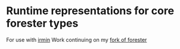 # Runtime representations for core forester types

For use with [irmin](https://github.com/mirage/irmin)
Work continuing on my [fork of forester](https://github.com/kentookura/ocaml-forester/tree/irmin)
